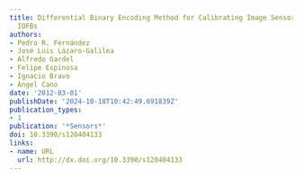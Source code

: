 ```yaml
---
title: Differential Binary Encoding Method for Calibrating Image Sensors Based on
  IOFBs
authors:
- Pedro R. Fernández
- José Luis Lázaro-Galilea
- Alfredo Gardel
- Felipe Espinosa
- Ignacio Bravo
- Ángel Cano
date: '2012-03-01'
publishDate: '2024-10-18T10:42:49.691839Z'
publication_types:
- 1
publication: '*Sensors*'
doi: 10.3390/s120404133
links:
- name: URL
  url: http://dx.doi.org/10.3390/s120404133
---
```

